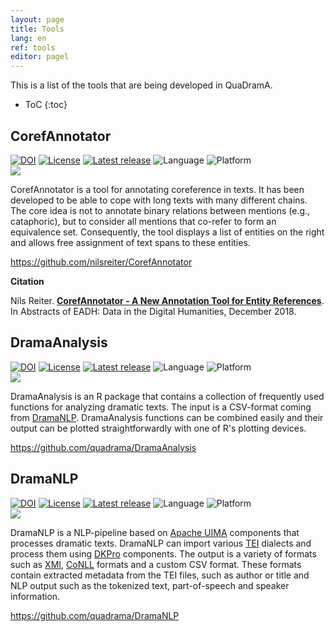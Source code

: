 ```yaml
---
layout: page
title: Tools
lang: en
ref: tools
editor: pagel
---
```


This is a list of the tools that are being developed in QuaDramA.

* ToC
{:toc}

## CorefAnnotator

<div class="badges">
<a href="https://doi.org/10.5281/zenodo.1228105"><img src="https://img.shields.io/badge/doi-10.5281/zenodo.1228105-blue.svg?longCache=true&style=flat-square" alt="DOI"/></a>
<a href="https://github.com/nilsreiter/CorefAnnotator/blob/master/LICENSE"><img src="https://img.shields.io/badge/license-Apache%202-blue.svg?longCache=true&style=flat-square" alt="License"/></a>
<a href="https://github.com/nilsreiter/CorefAnnotator/releases/latest"><img src="https://img.shields.io/github/release-pre/nilsreiter/CorefAnnotator.svg?style=flat-square" alt="Latest release"/></a>
<img src="https://img.shields.io/badge/language-java-blue.svg?longCache=true&style=flat-square" alt="Language"/>
<img src="https://img.shields.io/badge/platform-desktop-blue.svg?longCache=true&style=flat-square" alt="Platform"/>
</div>

<div class="figure">
<img src="{{site.baseurl}}/assets/tools/corefannotator1.png"/>
</div>

<p>CorefAnnotator is a tool for annotating coreference in texts. It has been developed to be able to cope with long texts with many different chains. The core idea is not to annotate binary relations between mentions (e.g., cataphoric), but to consider all mentions that co-refer to form an equivalence set. Consequently, the tool displays a list of entities on the right and allows free assignment of text spans to these entities.</p>

<p><a href="https://github.com/nilsreiter/CorefAnnotator">https://github.com/nilsreiter/CorefAnnotator</a></p>

<b>Citation</b>

<div>Nils Reiter. <a href="{{site.baseurl}}/publications/Reiter2018ag"><b>CorefAnnotator - A New Annotation Tool for Entity References</b></a>. In <hi>Abstracts of EADH: Data in the Digital Humanities</hi>, December 2018.</div>

## DramaAnalysis

<div class="badges">
<a href="https://doi.org/10.5281/zenodo.1252783"><img src="https://img.shields.io/badge/doi-10.5281/zenodo.1252783-blue.svg?longCache=true&style=flat-square" alt="DOI"/></a>
<a href="https://github.com/quadrama/DramaAnalysis/blob/master/LICENSE"><img src="https://img.shields.io/badge/license-Apache%202-blue.svg?longCache=true&style=flat-square" alt="License"/></a>
<a href="https://github.com/quadrama/DramaAnalysis/releases/latest"><img src="https://img.shields.io/github/release-pre/quadrama/DramaAnalysis.svg?style=flat-square" alt="Latest release"/></a>
<img src="https://img.shields.io/badge/language-r-blue.svg?longCache=true&style=flat-square" alt="Language"/>
<img src="https://img.shields.io/badge/platform-library-blue.svg?longCache=true&style=flat-square" alt="Platform"/>
</div>

<div class="figure">
<img src="{{site.baseurl}}/assets/tools/dramaanalysis1.png"/>
</div>

<p>DramaAnalysis is an R package that contains a collection of frequently used functions for analyzing dramatic texts. The input is a CSV-format coming from <a href="https://github.com/quadrama/DramaNLP">DramaNLP</a>. DramaAnalysis functions can be combined easily and their output can be plotted straightforwardly with one of R's plotting devices.
</p>

<p><a href="https://github.com/quadrama/DramaAnalysis">https://github.com/quadrama/DramaAnalysis</a></p>

## DramaNLP

<div class="badges">
<a href="https://doi.org/10.5281/zenodo.2635476"><img src="https://img.shields.io/badge/doi-10.5281/zenodo.2635476-blue.svg?longCache=true&style=flat-square" alt="DOI"/></a>
<a href="https://github.com/quadrama/DramaNLP/blob/master/LICENSE"><img src="https://img.shields.io/badge/license-Apache%202-blue.svg?longCache=true&style=flat-square" alt="License"/></a>
<a href="https://github.com/quadrama/DramaNLP/releases/latest"><img src="https://img.shields.io/github/release-pre/quadrama/DramaNLP.svg?style=flat-square" alt="Latest release"/></a>
<img src="https://img.shields.io/badge/language-java-blue.svg?longCache=true&style=flat-square" alt="Language"/>
<img src="https://img.shields.io/badge/platform-library-blue.svg?longCache=true&style=flat-square" alt="Platform"/>
</div>

<div class="figure">
<img src="{{site.baseurl}}/assets/tools/dramanlp1.png"/>
</div>

<p>DramaNLP is a NLP-pipeline based on <a href="https://uima.apache.org/">Apache UIMA</a> components that processes dramatic texts. DramaNLP can import various <a href="https://tei-c.org/">TEI</a> dialects and process them using <a href="https://dkpro.github.io/">DKPro</a> components. The output is a variety of formats such as <a href="https://www.omg.org/spec/XMI/">XMI</a>, <a href="http://www.signll.org/conll/">CoNLL</a> formats and a custom CSV format. These formats contain extracted metadata from the TEI files, such as author or title and NLP output such as the tokenized text, part-of-speech and speaker information.</p>
<p><a href="https://github.com/quadrama/DramaNLP">https://github.com/quadrama/DramaNLP</a></p>
